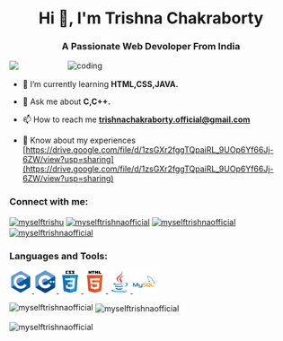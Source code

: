 <h1 align="center">Hi 👋, I'm Trishna Chakraborty</h1>
<h3 align="center">A Passionate Web Devoloper From India</h3>
<image align="right" alt="coding" width="400"src="https://miro.medium.com/max/1360/0*7Q3yvSIv_t0ioJ-Z.gif">
<p align="left"> <img src="https://camo.githubusercontent.com/f8561052d5519d5b219d3d02cdf56d0969d2cdab435e6739ba6b7cb26866f5fe/68747470733a2f2f6d69722d73332d63646e2d63662e626568616e63652e6e65742f70726f6a6563745f6d6f64756c65732f646973702f3630313031343131363737303437352e363036386265666634363430612e676966" /> </p>

- 🌱 I’m currently learning **HTML,CSS,JAVA.**

- 💬 Ask me about **C,C++.**

- 📫 How to reach me **trishnachakraborty.official@gmail.com**

- 📄 Know about my experiences [https://drive.google.com/file/d/1zsGXr2fggTQpaiRL_9UOp6Yf66Jj-6ZW/view?usp=sharing](https://drive.google.com/file/d/1zsGXr2fggTQpaiRL_9UOp6Yf66Jj-6ZW/view?usp=sharing)

<h3 align="left">Connect with me:</h3>
<p align="left">
<a href="https://twitter.com/myselftrishu" target="blank"><img align="center" src="https://raw.githubusercontent.com/rahuldkjain/github-profile-readme-generator/master/src/images/icons/Social/twitter.svg" alt="myselftrishu" height="30" width="40" /></a>
<a href="https://linkedin.com/in/myselftrishnaofficial" target="blank"><img align="center" src="https://raw.githubusercontent.com/rahuldkjain/github-profile-readme-generator/master/src/images/icons/Social/linked-in-alt.svg" alt="myselftrishnaofficial" height="30" width="40" /></a>
<a href="https://fb.com/myselftrishnaofficial" target="blank"><img align="center" src="https://raw.githubusercontent.com/rahuldkjain/github-profile-readme-generator/master/src/images/icons/Social/facebook.svg" alt="myselftrishnaofficial" height="30" width="40" /></a>
<a href="https://instagram.com/myselftrishnaofficial" target="blank"><img align="center" src="https://raw.githubusercontent.com/rahuldkjain/github-profile-readme-generator/master/src/images/icons/Social/instagram.svg" alt="myselftrishnaofficial" height="30" width="40" /></a>
</p>

<h3 align="left">Languages and Tools:</h3>
<p align="left"> <a href="https://www.cprogramming.com/" target="_blank" rel="noreferrer"> <img src="https://raw.githubusercontent.com/devicons/devicon/master/icons/c/c-original.svg" alt="c" width="40" height="40"/> </a> <a href="https://www.w3schools.com/cpp/" target="_blank" rel="noreferrer"> <img src="https://raw.githubusercontent.com/devicons/devicon/master/icons/cplusplus/cplusplus-original.svg" alt="cplusplus" width="40" height="40"/> </a> <a href="https://www.w3schools.com/css/" target="_blank" rel="noreferrer"> <img src="https://raw.githubusercontent.com/devicons/devicon/master/icons/css3/css3-original-wordmark.svg" alt="css3" width="40" height="40"/> </a> <a href="https://www.w3.org/html/" target="_blank" rel="noreferrer"> <img src="https://raw.githubusercontent.com/devicons/devicon/master/icons/html5/html5-original-wordmark.svg" alt="html5" width="40" height="40"/> </a> <a href="https://www.java.com" target="_blank" rel="noreferrer"> <img src="https://raw.githubusercontent.com/devicons/devicon/master/icons/java/java-original.svg" alt="java" width="40" height="40"/> </a> <a href="https://www.mysql.com/" target="_blank" rel="noreferrer"> <img src="https://raw.githubusercontent.com/devicons/devicon/master/icons/mysql/mysql-original-wordmark.svg" alt="mysql" width="40" height="40"/> </a> </p>

<p><img align="left" src="https://github-readme-stats.vercel.app/api/top-langs?username=myselftrishnaofficial&show_icons=true&locale=en&layout=compact" alt="myselftrishnaofficial" /></p>

<p>&nbsp;<img align="center" src="https://github-readme-stats.vercel.app/api?username=myselftrishnaofficial&show_icons=true&locale=en" alt="myselftrishnaofficial" /></p>

<p><img align="center" src="https://github-readme-streak-stats.herokuapp.com/?user=myselftrishnaofficial&" alt="myselftrishnaofficial" /></p>
